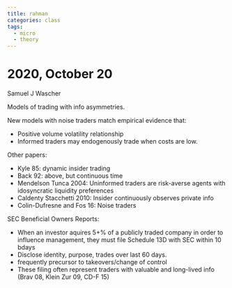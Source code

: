 ```yaml
---
title: rahman
categories: class
tags:
  - micro
  - theory
---
```



# 2020, October 20

Samuel J Wascher

Models of trading with info asymmetries.

New models with noise traders match empirical evidence that:
- Positive volume volatility relationship
- Informed traders may endogenously trade when costs are low.

Other papers:

- Kyle 85: dynamic insider trading
- Back 92: above, but continuous time
- Mendelson Tunca 2004: Uninformed traders are risk-averse agents with idosyncratic liquidity preferences 
- Caldenty Stacchetti 2010: Insider continuously observes private info
- Colin-Dufresne and Fos 16: Noise traders

SEC Beneficial Owners Reports:
- When an investor aquires 5+% of a publicly traded company in order to influence management, they must file Schedule 13D with SEC within 10 bdays
- Disclose identity, purpose, trades over last 60 days.
- frequently precursor to takeovers/change of control
- These filing often represent traders with valuable and long-lived info (Brav 08, Klein Zur 09, CD-F 15)

